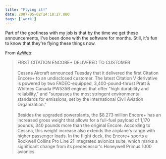 ```yaml
---
title: "Flying it!"
date: 2007-05-02T14:18:27.000
tags: ['work']
---
```


Part of the goofiness with my job is that by the time we get these announcements, I've been done with the software for months. Still, it's fun to know that they're flying these things now.

From [AvWeb](http://www.avweb.com/eletter/archives/bizav/858-full.html#195107):

> FIRST CITATION ENCORE+ DELIVERED TO CUSTOMER  
> <br/>
> Cessna Aircraft announced Tuesday that it delivered the first Citation Encore+ to an undisclosed customer. The latest Citation V derivative is powered by two FADEC-equipped, 3,400-pound-thrust Pratt & Whitney Canada PW535B engines that offer "high durability and reliability," and "surpasses the most stringent environmental standards for emissions, set by the International Civil Aviation Organization."  
> <br/>
> Besides the upgraded powerplants, the $8.273 million Encore+ has an increased gross weight that allows for a full-fuel payload of 1,170 pounds, 340 pounds more than the original Encore. According to Cessna, this weight increase also extends the airplane's range with higher passenger loads. In the flight deck, the Encore+ sports a Rockwell Collins Pro Line 21 integrated avionics suite, which marks a significant change from its predecessor's Honeywell Primus 1000 avionics.
